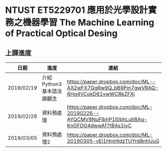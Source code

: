 # NTUST ET5229701 應用於光學設計實務之機器學習 The Machine Learning of Practical Optical Desing
## 上課進度
| 日期       | 進度                      | 連結                                                                                        |
|------------|---------------------------|---------------------------------------------------------------------------------------------|
| 2019/02/19 | 介紹Python3基本語法跟觀念 | https://paper.dropbox.com/doc/ML--AX2wFX7QgRw9Q_bB9Pm7gwVRAQ-6Hg4VCokD61vwWCRkZFXj          |
| 2019/02/26 | 資料預處理                | https://paper.dropbox.com/doc/ML-20190226--AYQCMV8NuFIbhP1l0bhLutI8Ag-KnOFDG4dwwAf7tB4s1jvC |
| 2019/03/05 | 資料預處理2               | https://paper.dropbox.com/doc/ML-20190305-vEi1HmHIdzTUYrd8nhUuG                             |


